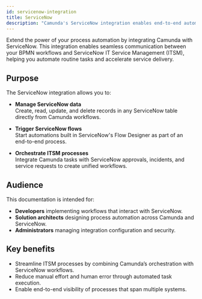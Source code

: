 ```yaml
---
id: servicenow-integration
title: ServiceNow
description: "Camunda's ServiceNow integration enables end-to-end automation by connecting business processes with ServiceNow ITSM workflows."
---
```


Extend the power of your process automation by integrating Camunda with ServiceNow. This integration enables seamless communication between your BPMN workflows and ServiceNow IT Service Management (ITSM), helping you automate routine tasks and accelerate service delivery.

## Purpose

The ServiceNow integration allows you to:

- **Manage ServiceNow data**  
  Create, read, update, and delete records in any ServiceNow table directly from Camunda workflows.

- **Trigger ServiceNow flows**  
  Start automations built in ServiceNow's Flow Designer as part of an end-to-end process.

- **Orchestrate ITSM processes**  
  Integrate Camunda tasks with ServiceNow approvals, incidents, and service requests to create unified workflows.

## Audience

This documentation is intended for:

- **Developers** implementing workflows that interact with ServiceNow.
- **Solution architects** designing process automation across Camunda and ServiceNow.
- **Administrators** managing integration configuration and security.

<!-- ## Scope

This overview page introduces the ServiceNow integration. Detailed topics are covered in separate sections:

- [Prerequisites](./servicenow-prerequisites.md)
- [Setup & configuration](./servicenow-setup.md)
- [Integration features](./manage-snow-records.md)
- [Best practices](./servicenow-best-practices.md)
- [Examples & blueprints](./servicenow-example-blueprints.md)
- [Troubleshooting & FAQs](./servicenow-troubleshooting.md)
- [Resources](./servicenow-resources.md)
- [Glossary](./servicenow-glossary.md)   -->

## Key benefits

- Streamline ITSM processes by combining Camunda’s orchestration with ServiceNow workflows.
- Reduce manual effort and human error through automated task execution.
- Enable end-to-end visibility of processes that span multiple systems.
